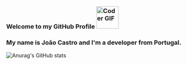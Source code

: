 ### Welcome to my GitHub Profile <img src="https://media.giphy.com/media/kH1DBkPNyZPOk0BxrM/giphy.gif" alt="Coder GIF" width="60">

### My name is João Castro and I'm a developer from Portugal.
![Anurag's GitHub stats](https://github-readme-stats.vercel.app/api?username=jcastroo&theme=radical&show_icons=true)

<br />

